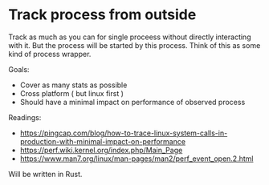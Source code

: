 # Track process from outside

Track as much as you can for single proceess without directly
interacting with it. But the process will be started by this process. Think of this as some kind of process wrapper.

Goals:
* Cover as many stats as possible
* Cross platform ( but linux first )
* Should have a minimal impact on performance of observed process

Readings:
* https://pingcap.com/blog/how-to-trace-linux-system-calls-in-production-with-minimal-impact-on-performance
* https://perf.wiki.kernel.org/index.php/Main_Page
* https://www.man7.org/linux/man-pages/man2/perf_event_open.2.html

Will be written in Rust.